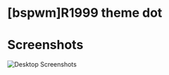 # [bspwm]R1999 theme dot

<h1> Screenshots </h1>
<div>
<img src = ""/Screenshots/SS1.png" alt = "Desktop Screenshots"/>
</div

